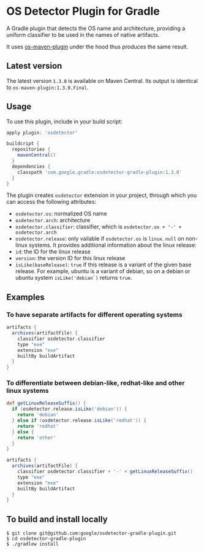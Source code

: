 # OS Detector Plugin for Gradle
A Gradle plugin that detects the OS name and architecture, providing a uniform
classifier to be used in the names of native artifacts.

It uses [os-maven-plugin](https://github.com/trustin/os-maven-plugin) under the
hood thus produces the same result.

## Latest version
The latest version ``1.3.0`` is available on Maven Central.
Its output is identical to ``os-maven-plugin:1.3.0.Final``.

## Usage
To use this plugin, include in your build script:
```groovy
apply plugin: 'osdetector'

buildcript {
  repositories {
    mavenCentral()
  }
  dependencies {
    classpath 'com.google.gradle:osdetector-gradle-plugin:1.3.0'
  }
}
```

The plugin creates ``osdetector`` extension in your project, through which you
can access the following attributes:
- ``osdetector.os``: normalized OS name
- ``osdetector.arch``: architecture
- ``osdetector.classifier``: classifier, which is ``osdetector.os + '-' +
  osdetector.arch``
- ``osdetector.release``: only vailable if ``osdetector.os`` is ``linux``.
  ``null`` on non-linux systems. It provides additional information about the
  linux release:
 - ``id``: the ID for the linux release
 - ``version``: the version ID for this linux release
 - ``isLike(baseRelease)``: ``true`` if this release is a variant of the given
   base release. For example, ubuntu is a variant of debian, so on a debian or
   ubuntu system ``isLike('debian`)`` returns ``true``.

## Examples

### To have separate artifacts for different operating systems

```groovy
artifacts {
  archives(artifactFile) {
    classifier osdetector.classifier
    type "exe"
    extension "exe"
    builtBy buildArtifact
  }
}
```

### To differentiate between debian-like, redhat-like and other linux systems
```groovy
def getLinuxReleaseSuffix() {
  if (osdetector.release.isLike('debian')) {
    return 'debian'
  } else if (osdetector.release.isLike('redhat')) {
    return 'redhat'
  } else {
    return 'other'
  }
}

artifacts {
  archives(artifactFile) {
    classifier osdetector.classifier + '-' + getLinuxReleaseSuffix()
    type "exe"
    extension "exe"
    builtBy buildArtifact
  }
}
```

## To build and install locally
```
$ git clone git@github.com:google/osdetector-gradle-plugin.git
$ cd osdetector-gradle-plugin
$ ./gradlew install
```
